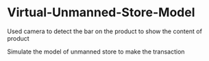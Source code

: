 # Virtual-Unmanned-Store-Model
Used camera to detect the bar on the product to show the content of product

Simulate the model of unmanned store to make the transaction
